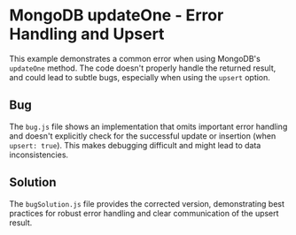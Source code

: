 # MongoDB updateOne - Error Handling and Upsert

This example demonstrates a common error when using MongoDB's `updateOne` method. The code doesn't properly handle the returned result, and could lead to subtle bugs, especially when using the `upsert` option.

## Bug

The `bug.js` file shows an implementation that omits important error handling and doesn't explicitly check for the successful update or insertion (when `upsert: true`).  This makes debugging difficult and might lead to data inconsistencies.

## Solution

The `bugSolution.js` file provides the corrected version, demonstrating best practices for robust error handling and clear communication of the upsert result.